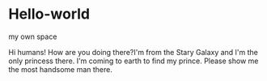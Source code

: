 # Hello-world
my own space

Hi humans!
How are you doing there?I'm from the Stary Galaxy and I'm the only princess there.
I'm coming to earth to find my prince.
Please show me the most handsome man there.

